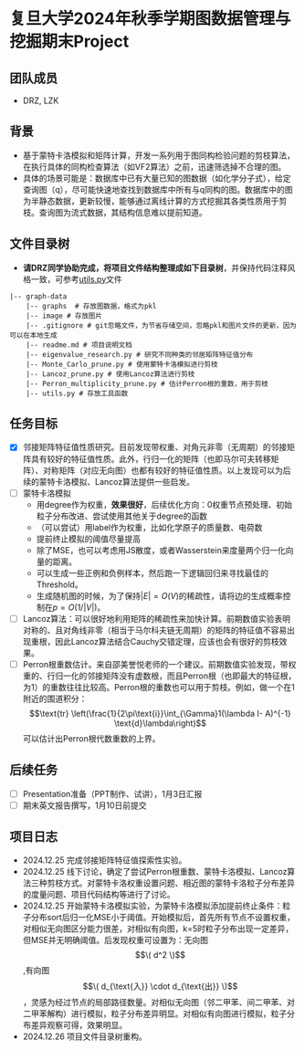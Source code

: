 # 复旦大学2024年秋季学期图数据管理与挖掘期末Project

## 团队成员
- DRZ, LZK

## 背景
- 基于蒙特卡洛模拟和矩阵计算，开发一系列用于图同构检验问题的剪枝算法，在执行具体的同构检查算法（如VF2算法）之前，迅速筛选掉不合理的图。
- 具体的场景可能是：数据库中已有大量已知的图数据（如化学分子式），给定查询图（q），尽可能快速地查找到数据库中所有与q同构的图。数据库中的图为半静态数据，更新较慢，能够通过离线计算的方式挖掘其各类性质用于剪枝。查询图为流式数据，其结构信息难以提前知道。

## 文件目录树
- **请DRZ同学协助完成，将项目文件结构整理成如下目录树**，并保持代码注释风格一致，可参考[utils.py](./utils.py)文件
```
|-- graph-data
    |-- graphs  # 存放图数据，格式为pkl
    |-- image # 存放图片
    |-- .gitignore # git忽略文件，为节省存储空间，忽略pkl和图片文件的更新，因为可以在本地生成
    |-- readme.md # 项目说明文档
    |-- eigenvalue_research.py # 研究不同种类的邻居矩阵特征值分布
    |-- Monte_Carlo_prune.py # 使用蒙特卡洛模拟进行剪枝
    |-- Lancoz_prune.py # 使用Lancoz算法进行剪枝
    |-- Perron_multiplicity_prune.py # 估计Perron根的重数，用于剪枝
    |-- utils.py # 存放工具函数
```

## 任务目标
- [x] 邻接矩阵特征值性质研究。目前发现带权重、对角元非零（无周期）的邻接矩阵具有较好的特征值性质。此外，行归一化的矩阵（也即马尔可夫转移矩阵）、对称矩阵（对应无向图）也都有较好的特征值性质。以上发现可以为后续的蒙特卡洛模拟、Lancoz算法提供一些启发。
- [ ] 蒙特卡洛模拟
  - 用degree作为权重，**效果很好**，后续优化方向：0权重节点预处理、初始粒子分布改进、尝试使用其他关于degree的函数
  - （可以尝试）用label作为权重，比如化学原子的质量数、电荷数
  - 提前终止模拟的阈值尽量提高
  - 除了MSE，也可以考虑用JS散度，或者Wasserstein来度量两个归一化向量的距离。
  - 可以生成一些正例和负例样本，然后跑一下逻辑回归来寻找最佳的Threshold。
  - 生成随机图的时候，为了保持$|E|=O(V)$的稀疏性，请将边的生成概率控制在$p=O(1/|V|)$。
- [ ] Lancoz算法：可以很好地利用矩阵的稀疏性来加快计算。前期数值实验表明对称的、且对角线非零（相当于马尔科夫链无周期）的矩阵的特征值不容易出现重根，因此Lancoz算法结合Cauchy交错定理，应该也会有很好的剪枝效果。
- [ ] Perron根重数估计。来自邵美誉悦老师的一个建议。前期数值实验发现，带权重的、行归一化的邻接矩阵没有虚数根，而且Perron根（也即最大的特征根，为1）的重数往往比较高。Perron根的重数也可以用于剪枝。例如，做一个在1附近的围道积分：
$$\text{tr} \left(\frac{1}{2\pi\text{i}}\int_{\Gamma}1(\lambda I- A)^{-1} \text{d}\lambda\right)$$
可以估计出Perron根代数重数的上界。

## 后续任务
- [ ] Presentation准备（PPT制作、试讲），1月3日汇报
- [ ] 期末英文报告撰写，1月10日前提交

## 项目日志
- 2024.12.25 完成邻接矩阵特征值探索性实验。
- 2024.12.25 线下讨论，确定了尝试Perron根重数、蒙特卡洛模拟、Lancoz算法三种剪枝方式。对蒙特卡洛权重设置问题、相近图的蒙特卡洛粒子分布差异的度量问题、项目代码结构等进行了讨论。
- 2024.12.25 开始蒙特卡洛模拟实验，为蒙特卡洛模拟添加提前终止条件：粒子分布sort后归一化MSE小于阈值。开始模拟后，首先所有节点不设置权重，对相似无向图区分能力很差，对相似有向图，k=5时粒子分布出现一定差异，但MSE并无明确阈值。后发现权重可设置为：无向图 $$\( d^2 \)$$ ,有向图 $$\( d_{\text{入}} \cdot d_{\text{出}} \)$$ ，灵感为经过节点的局部路径数量。对相似无向图（邻二甲苯、间二甲苯、对二甲苯解构）进行模拟，粒子分布差异明显。对相似有向图进行模拟，粒子分布差异观察可得，效果明显。
- 2024.12.26 项目文件目录树重构。
 

